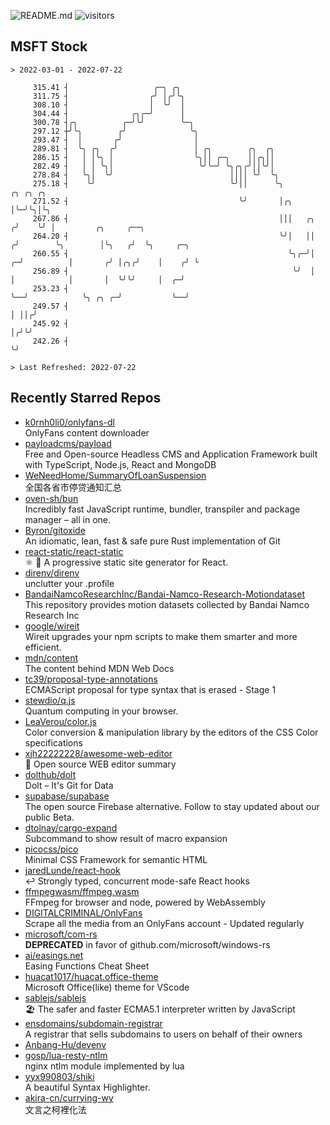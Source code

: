 ![README.md](https://github.com/Gerhut/Gerhut/workflows/README.md/badge.svg)
![visitors](https://visitors.vercel.app/Gerhut/Gerhut?token=8cf69d1f6813d272ef062726b6070c9be4ff72038cfe5a7ded7384a8da65d866)

## MSFT Stock

```
> 2022-03-01 - 2022-07-22

     315.41 ┤                   ╭─╮ ╭╮                                                                           
     311.75 ┤                  ╭╯ │╭╯╰╮                                                                          
     308.10 ┤                  │  ╰╯  │                                                                          
     304.44 ┤              ╭╮╭─╯      │                                                                          
     300.78 ┤╭╮          ╭─╯╰╯        ╰─╮                                                                        
     297.12 ┼╯╰╮        ╭╯              ╰╮                                                                       
     293.47 ┤  │       ╭╯                │                                                                       
     289.81 ┤  ╰╮ ╭╮  ╭╯                 │ ╭╮        ╭╮  ╭╮                                                      
     286.15 ┤   │ │╰╮ │                  ╰╮││ ╭─╮    ││╭╮││                                                      
     282.49 ┤   │ │ ╰╮│                   ╰╯╰─╯ ╰╮╭╮╭╯││╰╯│                                                      
     278.84 ┤   ╰╮│  ╰╯                          ││││ ╰╯  ╰╮                                                     
     275.18 ┤    ╰╯                              ╰╯││      ╰╮             ╭╮ ╭╮ ╭╮                               
     271.52 ┤                                      ╰╯       │╭╮           │╰─╯╰╮│╰╮                              
     267.86 ┤                                               │││   ╭╮     ╭╯    ╰╯ │         ╭╮     ╭──╮          
     264.20 ┤                                               ╰╯│   ││    ╭╯        ╰╮        │╰╮   ╭╯  ╰╮     ╭─╮ 
     260.55 ┤                                                 ╰╮╭─╯│  ╭─╯          │       ╭╯ │╭╮╭╯    │    ╭╯ ╰ 
     256.89 ┤                                                  ╰╯  │  │            │       │  ╰╯╰╯     │  ╭─╯    
     253.23 ┤                                                      ╰──╯            ╰╮ ╭╮ ╭─╯           ╰──╯      
     249.57 ┤                                                                       │ ││╭╯                       
     245.92 ┤                                                                       │╭╯╰╯                        
     242.26 ┤                                                                       ╰╯                           

> Last Refreshed: 2022-07-22
```

## Recently Starred Repos

- [k0rnh0li0/onlyfans-dl](https://github.com/k0rnh0li0/onlyfans-dl)  
  OnlyFans content downloader
- [payloadcms/payload](https://github.com/payloadcms/payload)  
  Free and Open-source Headless CMS and Application Framework built with TypeScript, Node.js, React and MongoDB
- [WeNeedHome/SummaryOfLoanSuspension](https://github.com/WeNeedHome/SummaryOfLoanSuspension)  
  全国各省市停贷通知汇总
- [oven-sh/bun](https://github.com/oven-sh/bun)  
  Incredibly fast JavaScript runtime, bundler, transpiler and package manager – all in one.
- [Byron/gitoxide](https://github.com/Byron/gitoxide)  
  An idiomatic, lean, fast & safe pure Rust implementation of Git
- [react-static/react-static](https://github.com/react-static/react-static)  
  ⚛️ 🚀 A progressive static site generator for React.
- [direnv/direnv](https://github.com/direnv/direnv)  
  unclutter your .profile
- [BandaiNamcoResearchInc/Bandai-Namco-Research-Motiondataset](https://github.com/BandaiNamcoResearchInc/Bandai-Namco-Research-Motiondataset)  
  This repository provides motion datasets collected by Bandai Namco Research Inc
- [google/wireit](https://github.com/google/wireit)  
  Wireit upgrades your npm scripts to make them smarter and more efficient.
- [mdn/content](https://github.com/mdn/content)  
  The content behind MDN Web Docs
- [tc39/proposal-type-annotations](https://github.com/tc39/proposal-type-annotations)  
  ECMAScript proposal for type syntax that is erased - Stage 1
- [stewdio/q.js](https://github.com/stewdio/q.js)  
  Quantum computing in your browser.
- [LeaVerou/color.js](https://github.com/LeaVerou/color.js)  
  Color conversion & manipulation library by the editors of the CSS Color specifications
- [xjh22222228/awesome-web-editor](https://github.com/xjh22222228/awesome-web-editor)  
  🔨  Open source WEB editor summary
- [dolthub/dolt](https://github.com/dolthub/dolt)  
  Dolt – It's Git for Data
- [supabase/supabase](https://github.com/supabase/supabase)  
  The open source Firebase alternative. Follow to stay updated about our public Beta.
- [dtolnay/cargo-expand](https://github.com/dtolnay/cargo-expand)  
  Subcommand to show result of macro expansion
- [picocss/pico](https://github.com/picocss/pico)  
  Minimal CSS Framework for semantic HTML
- [jaredLunde/react-hook](https://github.com/jaredLunde/react-hook)  
  ↩ Strongly typed, concurrent mode-safe React hooks
- [ffmpegwasm/ffmpeg.wasm](https://github.com/ffmpegwasm/ffmpeg.wasm)  
  FFmpeg for browser and node, powered by WebAssembly
- [DIGITALCRIMINAL/OnlyFans](https://github.com/DIGITALCRIMINAL/OnlyFans)  
  Scrape all the media from an OnlyFans account - Updated regularly
- [microsoft/com-rs](https://github.com/microsoft/com-rs)  
  **DEPRECATED** in favor of github.com/microsoft/windows-rs
- [ai/easings.net](https://github.com/ai/easings.net)  
  Easing Functions Cheat Sheet
- [huacat1017/huacat.office-theme](https://github.com/huacat1017/huacat.office-theme)  
  Microsoft Office(like) theme for VScode
- [sablejs/sablejs](https://github.com/sablejs/sablejs)  
  🏖️ The safer and faster ECMA5.1 interpreter written by JavaScript
- [ensdomains/subdomain-registrar](https://github.com/ensdomains/subdomain-registrar)  
  A registrar that sells subdomains to users on behalf of their owners
- [Anbang-Hu/devenv](https://github.com/Anbang-Hu/devenv)  
- [gosp/lua-resty-ntlm](https://github.com/gosp/lua-resty-ntlm)  
  nginx ntlm module implemented by lua
- [yyx990803/shiki](https://github.com/yyx990803/shiki)  
  A beautiful Syntax Highlighter.
- [akira-cn/currying-wy](https://github.com/akira-cn/currying-wy)  
  文言之柯裡化法
